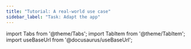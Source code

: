 ```yaml
---
title: "Tutorial: A real-world use case"
sidebar_label: "Task: Adapt the app"
---
```


import Tabs from '@theme/Tabs';
import TabItem from '@theme/TabItem';
import useBaseUrl from '@docusaurus/useBaseUrl';
